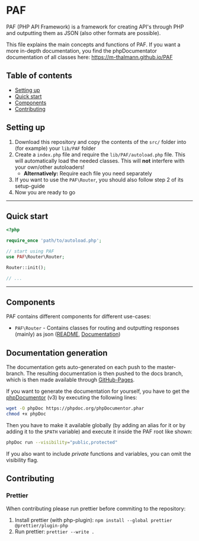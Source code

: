 # PAF

PAF (PHP API Framework) is a framework for creating API's through PHP and outputting them as JSON (also other formats are possible).

This file explains the main concepts and functions of PAF. If you want a more in-depth documentation, you find the phpDocumentator documentation of all classes here: https://m-thalmann.github.io/PAF

## Table of contents

-   [Setting up](#setting-up)
-   [Quick start](#quick-start)
-   [Components](#components)
-   [Contributing](#contributing)

## Setting up

1. Download this repository and copy the contents of the `src/` folder into (for example) your `lib/PAF` folder
2. Create a `index.php` file and require the `lib/PAF/autoload.php` file. This will automatically load the needed classes. This will **not** interfere with your own/other autoloaders!
    - **Alternatively:** Require each file you need separately
3. If you want to use the `PAF\Router`, you should also follow step 2 of its setup-guide
4. Now you are ready to go

<hr>

## Quick start

```php
<?php

require_once 'path/to/autoload.php';

// start using PAF
use PAF\Router\Router;

Router::init();

// ...
```

<hr>

## Components

PAF contains different components for different use-cases:

-   `PAF\Router` - Contains classes for routing and outputting responses (mainly) as json ([README](src/Router), [Documentation](https://m-thalmann.github.io/PAF/namespaces/paf-router.html))

## Documentation generation

The documentation gets auto-generated on each push to the master-branch. The resulting documentation is then pushed to the docs branch,
which is then made available through [GitHub-Pages](https://m-thalmann.github.io/PAF).

If you want to generate the documentation for yourself, you have to get the [phpDocumentor](https://www.phpdoc.org/) (v3) by executing the following lines:

```bash
wget -O phpDoc https://phpdoc.org/phpDocumentor.phar
chmod +x phpDoc
```

Then you have to make it available globally (by adding an alias for it or by adding it to the `$PATH` variable) and execute it inside the PAF root like shown:

```bash
phpDoc run --visibility="public,protected"
```

If you also want to include _private_ functions and variables, you can omit the visibility flag.

## Contributing

### Prettier

When contributing please run prettier before commiting to the repository:

1.  Install prettier (with php-plugin): `npm install --global prettier @prettier/plugin-php`
2.  Run prettier: `prettier --write .`
